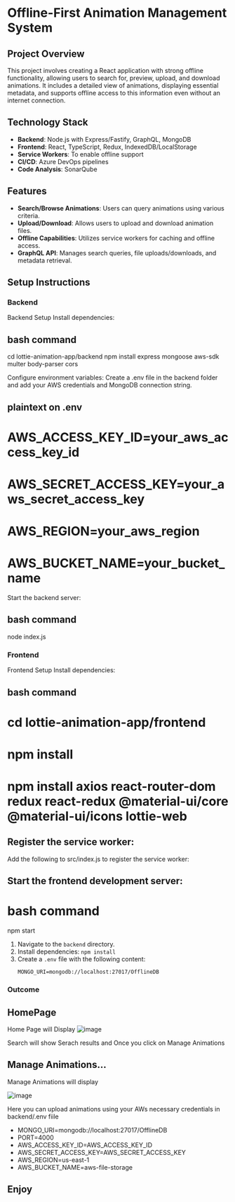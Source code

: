 # Offline-First Animation Management System

## Project Overview

This project involves creating a React application with strong offline functionality, allowing users to search for, preview, upload, and download animations. It includes a detailed view of animations, displaying essential metadata, and supports offline access to this information even without an internet connection.

## Technology Stack

- **Backend**: Node.js with Express/Fastify, GraphQL, MongoDB
- **Frontend**: React, TypeScript, Redux, IndexedDB/LocalStorage
- **Service Workers**: To enable offline support
- **CI/CD**: Azure DevOps pipelines
- **Code Analysis**: SonarQube

## Features

- **Search/Browse Animations**: Users can query animations using various criteria.
- **Upload/Download**: Allows users to upload and download animation files.
- **Offline Capabilities**: Utilizes service workers for caching and offline access.
- **GraphQL API**: Manages search queries, file uploads/downloads, and metadata retrieval.

## Setup Instructions

### Backend
Backend Setup
Install dependencies:

## bash command
cd lottie-animation-app/backend
npm install express mongoose aws-sdk multer body-parser cors

Configure environment variables:
Create a .env file in the backend folder and add your AWS credentials and MongoDB connection string.

## plaintext on .env
# AWS_ACCESS_KEY_ID=your_aws_access_key_id
# AWS_SECRET_ACCESS_KEY=your_aws_secret_access_key
# AWS_REGION=your_aws_region
# AWS_BUCKET_NAME=your_bucket_name

Start the backend server:

## bash command
node index.js


### Frontend
Frontend Setup
Install dependencies:

## bash command
# cd lottie-animation-app/frontend
# npm install
# npm install axios react-router-dom redux react-redux @material-ui/core @material-ui/icons lottie-web

## Register the service worker:
Add the following to src/index.js to register the service worker:

## Start the frontend development server:

# bash command
npm start

1. Navigate to the `backend` directory.
2. Install dependencies: `npm install`
3. Create a `.env` file with the following content:
   ```env
   MONGO_URI=mongodb://localhost:27017/OfflineDB
   ```

### Outcome
## HomePage 

Home Page will Display
![image](https://github.com/rubaiyat2009/offline-first-animations/assets/23079997/5ee1c68e-d0e4-4efb-8e97-8e334ba6b29e)


Search will show Serach results and Once you click on Manage Animations

## Manage Animations...
Manage Animations will display

![image](https://github.com/rubaiyat2009/offline-first-animations/assets/23079997/06a5871b-c63a-43f0-9fa0-5b8b26703fab)

Here you can upload animations using your AWs necessary credentials in backend/.env fiile

- MONGO_URI=mongodb://localhost:27017/OfflineDB
- PORT=4000
- AWS_ACCESS_KEY_ID=AWS_ACCESS_KEY_ID
- AWS_SECRET_ACCESS_KEY=AWS_SECRET_ACCESS_KEY
- AWS_REGION=us-east-1
- AWS_BUCKET_NAME=aws-file-storage

## Enjoy

